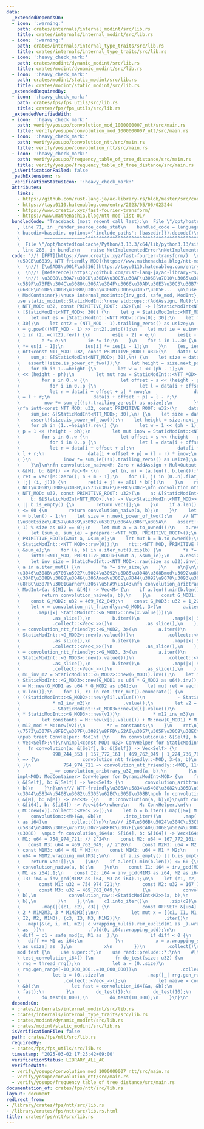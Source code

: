 ```yaml
---
data:
  _extendedDependsOn:
  - icon: ':warning:'
    path: crates/internals/internal_modint/src/lib.rs
    title: crates/internals/internal_modint/src/lib.rs
  - icon: ':warning:'
    path: crates/internals/internal_type_traits/src/lib.rs
    title: crates/internals/internal_type_traits/src/lib.rs
  - icon: ':heavy_check_mark:'
    path: crates/modint/dynamic_modint/src/lib.rs
    title: crates/modint/dynamic_modint/src/lib.rs
  - icon: ':heavy_check_mark:'
    path: crates/modint/static_modint/src/lib.rs
    title: crates/modint/static_modint/src/lib.rs
  _extendedRequiredBy:
  - icon: ':heavy_check_mark:'
    path: crates/fps/fps_utils/src/lib.rs
    title: crates/fps/fps_utils/src/lib.rs
  _extendedVerifiedWith:
  - icon: ':heavy_check_mark:'
    path: verify/yosupo/convolution_mod_1000000007_ntt/src/main.rs
    title: verify/yosupo/convolution_mod_1000000007_ntt/src/main.rs
  - icon: ':heavy_check_mark:'
    path: verify/yosupo/convolution_ntt/src/main.rs
    title: verify/yosupo/convolution_ntt/src/main.rs
  - icon: ':heavy_check_mark:'
    path: verify/yosupo/frequency_table_of_tree_distance/src/main.rs
    title: verify/yosupo/frequency_table_of_tree_distance/src/main.rs
  _isVerificationFailed: false
  _pathExtension: rs
  _verificationStatusIcon: ':heavy_check_mark:'
  attributes:
    links:
    - https://github.com/rust-lang-ja/ac-library-rs/blob/master/src/convolution.rs
    - https://tayu0110.hatenablog.com/entry/2023/05/06/023244
    - https://www.creativ.xyz/fast-fourier-transform/
    - https://www.mathenachia.blog/ntt-mod-list-01/
  bundledCode: "Traceback (most recent call last):\n  File \"/opt/hostedtoolcache/Python/3.13.3/x64/lib/python3.13/site-packages/onlinejudge_verify/documentation/build.py\"\
    , line 71, in _render_source_code_stat\n    bundled_code = language.bundle(stat.path,\
    \ basedir=basedir, options={'include_paths': [basedir]}).decode()\n          \
    \         ~~~~~~~~~~~~~~~^^^^^^^^^^^^^^^^^^^^^^^^^^^^^^^^^^^^^^^^^^^^^^^^^^^^^^^^^^^^^^^^^^\n\
    \  File \"/opt/hostedtoolcache/Python/3.13.3/x64/lib/python3.13/site-packages/onlinejudge_verify/languages/rust.py\"\
    , line 288, in bundle\n    raise NotImplementedError\nNotImplementedError\n"
  code: "//! [FFT](https://www.creativ.xyz/fast-fourier-transform/)  \n//! [\u539F\
    \u59CB\u6839, NTT friendly MOD](https://www.mathenachia.blog/ntt-mod-list-01/)\
    \  \n//! [\u9AD8\u901F\u5316](https://tayu0110.hatenablog.com/entry/2023/05/06/023244)\
    \  \n//! [Reference](https://github.com/rust-lang-ja/ac-library-rs/blob/master/src/convolution.rs)\
    \  \n//! \u30B8\u30A7\u30CD\u30EA\u30C3\u30AF\u306B\u7D10\u3065\u304Fstatic\u306E\
    \u5B9F\u73FE\u304C\u3080\u305A\u304F\u3066\u30AD\u30E3\u30C3\u30B7\u30E5\u306F\
    \u6BCE\u56DE\u3068\u308B\u3053\u3068\u306B\u3057\u305F...  \n\nuse dynamic_modint::{DynamicModInt,\
    \ ModContainer};\nuse internal_modint::{inv_gcd, safe_mod, ModInt};\nuse internal_type_traits::Zero;\n\
    use static_modint::StaticModInt;\nuse std::ops::{AddAssign, Mul};\n\nfn prepare<const\
    \ NTT_MOD: u32, const PRIMITIVE_ROOT: u32>(\n) -> ([StaticModInt<NTT_MOD>; 30],\
    \ [StaticModInt<NTT_MOD>; 30]) {\n    let g = StaticModInt::<NTT_MOD>::raw(PRIMITIVE_ROOT);\n\
    \    let mut es = [StaticModInt::<NTT_MOD>::raw(0); 30];\n    let mut ies = [StaticModInt::<NTT_MOD>::raw(0);\
    \ 30];\n    let cnt2 = (NTT_MOD - 1).trailing_zeros() as usize;\n    let mut e\
    \ = g.pow(((NTT_MOD - 1) >> cnt2).into());\n    let mut ie = e.inv();\n    for\
    \ i in (2..=cnt2).rev() {\n        es[i - 2] = e;\n        ies[i - 2] = ie;\n\
    \        e *= e;\n        ie *= ie;\n    }\n    for i in 1..30 {\n        es[i]\
    \ *= es[i - 1];\n        ies[i] *= ies[i - 1];\n    }\n    (es, ies)\n}\n\nfn\
    \ ntt<const NTT_MOD: u32, const PRIMITIVE_ROOT: u32>(\n    data: &mut [StaticModInt<NTT_MOD>],\n\
    \    sum_e: &[StaticModInt<NTT_MOD>; 30],\n) {\n    let size = data.len();\n \
    \   assert!(size.is_power_of_two());\n    let height = size.next_power_of_two().trailing_zeros();\n\
    \    for ph in 1..=height {\n        let w = 1 << (ph - 1);\n        let p = 1\
    \ << (height - ph);\n        let mut now = StaticModInt::<NTT_MOD>::raw(1);\n\
    \        for s in 0..w {\n            let offset = s << (height - ph + 1);\n \
    \           for i in 0..p {\n                let l = data[i + offset];\n     \
    \           let r = data[i + offset + p] * now;\n                data[i + offset]\
    \ = l + r;\n                data[i + offset + p] = l - r;\n            }\n   \
    \         now *= sum_e[(!s).trailing_zeros() as usize];\n        }\n    }\n}\n\
    \nfn intt<const NTT_MOD: u32, const PRIMITIVE_ROOT: u32>(\n    data: &mut [StaticModInt<NTT_MOD>],\n\
    \    sum_ie: &[StaticModInt<NTT_MOD>; 30],\n) {\n    let size = data.len();\n\
    \    assert!(size.is_power_of_two());\n    let height = size.next_power_of_two().trailing_zeros();\n\
    \    for ph in (1..=height).rev() {\n        let w = 1 << (ph - 1);\n        let\
    \ p = 1 << (height - ph);\n        let mut inow = StaticModInt::<NTT_MOD>::raw(1);\n\
    \        for s in 0..w {\n            let offset = s << (height - ph + 1);\n \
    \           for i in 0..p {\n                let l = data[i + offset];\n     \
    \           let r = data[i + offset + p];\n                data[i + offset] =\
    \ l + r;\n                data[i + offset + p] = (l - r) * inow;\n           \
    \ }\n            inow *= sum_ie[(!s).trailing_zeros() as usize];\n        }\n\
    \    }\n}\n\nfn convolution_naive<M: Zero + AddAssign + Mul<Output = M> + Copy>(a:\
    \ &[M], b: &[M]) -> Vec<M> {\n    let (n, m) = (a.len(), b.len());\n    let mut\
    \ ret = vec![M::zero(); n + m - 1];\n    for (i, j) in (0..n).flat_map(|i| (0..m).map(move\
    \ |j| (i, j))) {\n        ret[i + j] += a[i] * b[j];\n    }\n    ret\n}\n\n///\
    \ NTT\u306B\u3088\u308B\u7573\u307F\u8FBC\u307F\nfn convolution_ntt_friendly<const\
    \ NTT_MOD: u32, const PRIMITIVE_ROOT: u32>(\n    a: &[StaticModInt<NTT_MOD>],\n\
    \    b: &[StaticModInt<NTT_MOD>],\n) -> Vec<StaticModInt<NTT_MOD>> {\n    if a.is_empty()\
    \ || b.is_empty() {\n        return vec![];\n    }\n    if a.len().min(b.len())\
    \ <= 60 {\n        return convolution_naive(a, b);\n    }\n    let n = a.len()\
    \ + b.len() - 1;\n    let size = n.next_power_of_two();\n    // NTT_MOD\u306F\
    1\u306Esize\u4E57\u6839\u3092\u6301\u3064\u306F\u305A\n    assert!((NTT_MOD -\
    \ 1) % size as u32 == 0);\n    let mut a = a.to_owned();\n    a.resize(size, StaticModInt::<NTT_MOD>::raw(0));\n\
    \    let (sum_e, sum_ie) = prepare::<NTT_MOD, PRIMITIVE_ROOT>();\n    ntt::<NTT_MOD,\
    \ PRIMITIVE_ROOT>(&mut a, &sum_e);\n    let mut b = b.to_owned();\n    b.resize(size,\
    \ StaticModInt::<NTT_MOD>::raw(0));\n    ntt::<NTT_MOD, PRIMITIVE_ROOT>(&mut b,\
    \ &sum_e);\n    for (a, b) in a.iter_mut().zip(b) {\n        *a *= b;\n    }\n\
    \    intt::<NTT_MOD, PRIMITIVE_ROOT>(&mut a, &sum_ie);\n    a.resize(n, StaticModInt::<NTT_MOD>::raw(0));\n\
    \    let inv_size = StaticModInt::<NTT_MOD>::raw(size as u32).inv();\n    for\
    \ a in a.iter_mut() {\n        *a *= inv_size;\n    }\n    a\n}\n\n/// \u53D6\u308A\
    \u3046\u308B\u6700\u5927\u5024\u3092\u8D85\u3048\u308Bmod\u3092\u8868\u73FE\u3067\
    \u304D\u308B\u3088\u3046\u306Amod\u306E\u7D44\u3092\u9078\u3093\u3067\u7573\u307F\
    \u8FBC\u307F\u3001Garner\u3067\u5FA9\u5143\nfn convolution_aribtrary_u32_mod<M:\
    \ ModInt>(a: &[M], b: &[M]) -> Vec<M> {\n    if a.len().min(b.len()) <= 60 {\n\
    \        return convolution_naive(a, b);\n    }\n    const G_MOD1: u32 = 167_772_161;\n\
    \    const G_MOD2: u32 = 469_762_049;\n    const G_MOD3: u32 = 1_224_736_769;\n\
    \    let x = convolution_ntt_friendly::<G_MOD1, 3>(\n        a.iter()\n      \
    \      .map(|x| StaticModInt::<G_MOD1>::new(x.value()))\n            .collect::<Vec<_>>()\n\
    \            .as_slice(),\n        b.iter()\n            .map(|x| StaticModInt::<G_MOD1>::new(x.value()))\n\
    \            .collect::<Vec<_>>()\n            .as_slice(),\n    );\n    let y\
    \ = convolution_ntt_friendly::<G_MOD2, 3>(\n        a.iter()\n            .map(|x|\
    \ StaticModInt::<G_MOD2>::new(x.value()))\n            .collect::<Vec<_>>()\n\
    \            .as_slice(),\n        b.iter()\n            .map(|x| StaticModInt::<G_MOD2>::new(x.value()))\n\
    \            .collect::<Vec<_>>()\n            .as_slice(),\n    );\n    let z\
    \ = convolution_ntt_friendly::<G_MOD3, 3>(\n        a.iter()\n            .map(|x|\
    \ StaticModInt::<G_MOD3>::new(x.value()))\n            .collect::<Vec<_>>()\n\
    \            .as_slice(),\n        b.iter()\n            .map(|x| StaticModInt::<G_MOD3>::new(x.value()))\n\
    \            .collect::<Vec<_>>()\n            .as_slice(),\n    );\n\n    let\
    \ m1_inv_m2 = StaticModInt::<G_MOD2>::new(G_MOD1).inv();\n    let m12_inv_m3 =\
    \ StaticModInt::<G_MOD3>::new(G_MOD1 as u64 * G_MOD2 as u64).inv();\n    let m12_mod\
    \ = M::new(G_MOD1 as u64 * G_MOD2 as u64);\n    let mut ret = vec![M::raw(0);\
    \ x.len()];\n    for (i, r) in ret.iter_mut().enumerate() {\n        let v1 =\
    \ ((StaticModInt::<G_MOD2>::new(y[i].value())\n            - StaticModInt::<G_MOD2>::new(x[i].value()))\n\
    \            * m1_inv_m2)\n            .value();\n        let v2 = ((StaticModInt::<G_MOD3>::new(z[i].value())\n\
    \            - StaticModInt::<G_MOD3>::new(x[i].value())\n            - StaticModInt::<G_MOD3>::new(G_MOD1)\
    \ * StaticModInt::<G_MOD3>::new(v1))\n            * m12_inv_m3)\n            .value();\n\
    \        let constants = M::new(x[i].value()) + M::new(G_MOD1) * M::new(v1) +\
    \ m12_mod * M::new(v2);\n        *r = constants;\n    }\n    ret\n}\n\n/// ModInt\u306B\
    \u7573\u307F\u8FBC\u307F\u3082\u8FFD\u52A0\u3057\u305F\u30C8\u30EC\u30A4\u30C8\
    \npub trait ConvHelper: ModInt {\n    fn convolution(a: &[Self], b: &[Self]) ->\
    \ Vec<Self>;\n}\n\nimpl<const MOD: u32> ConvHelper for StaticModInt<MOD> {\n \
    \   fn convolution(a: &[Self], b: &[Self]) -> Vec<Self> {\n        match MOD {\n\
    \            998_244_353 | 167_772_161 | 469_762_049 | 1_224_736_769 | 4_194_304_001\
    \ => {\n                convolution_ntt_friendly::<MOD, 3>(a, b)\n           \
    \ }\n            754_974_721 => convolution_ntt_friendly::<MOD, 11>(a, b),\n \
    \           _ => convolution_aribtrary_u32_mod(a, b),\n        }\n    }\n}\n\n\
    impl<MOD: ModContainer> ConvHelper for DynamicModInt<MOD> {\n    fn convolution(a:\
    \ &[Self], b: &[Self]) -> Vec<Self> {\n        convolution_aribtrary_u32_mod(a,\
    \ b)\n    }\n}\n\n/// NTT-freindly\u306A\u5834\u5408\u3082\u305D\u3046\u3067\u306A\
    \u3044\u5834\u5408\u3082\u5305\u62EC\u3059\u308B\npub fn convolution<M: ConvHelper>(a:\
    \ &[M], b: &[M]) -> Vec<M> {\n    M::convolution(a, b)\n}\n\nfn convolution_raw<M>(a:\
    \ &[i64], b: &[i64]) -> Vec<i64>\nwhere\n    M: ConvHelper,\n{\n    let a = a.iter().map(|&x|\
    \ M::new(x)).collect::<Vec<_>>();\n    let b = b.iter().map(|&x| M::new(x)).collect::<Vec<_>>();\n\
    \    convolution::<M>(&a, &b)\n        .into_iter()\n        .map(|x| x.value()\
    \ as i64)\n        .collect()\n}\n\n/// i64\u306B\u5024\u304C\u53CE\u307E\u308B\
    \u5834\u5408\u306E\u7573\u307F\u8FBC\u307F(\u8CA0\u306E\u5024\u3082\u6271\u3048\
    \u308B)  \npub fn convolution_i64(a: &[i64], b: &[i64]) -> Vec<i64> {\n    const\
    \ M1: u64 = 754_974_721; // 2^24\n    const M2: u64 = 167_772_161; // 2^25\n \
    \   const M3: u64 = 469_762_049; // 2^26\n    const M2M3: u64 = M2 * M3;\n   \
    \ const M1M3: u64 = M1 * M3;\n    const M1M2: u64 = M1 * M2;\n    const M1M2M3:\
    \ u64 = M1M2.wrapping_mul(M3);\n\n    if a.is_empty() || b.is_empty() {\n    \
    \    return vec![];\n    }\n\n    if a.len().min(b.len()) <= 60 {\n        return\
    \ convolution_naive(a, b);\n    }\n\n    const I1: i64 = inv_gcd(M2M3 as i64,\
    \ M1 as i64).1;\n    const I2: i64 = inv_gcd(M1M3 as i64, M2 as i64).1;\n    const\
    \ I3: i64 = inv_gcd(M1M2 as i64, M3 as i64).1;\n\n    let (c1, c2, c3) = {\n \
    \       const M1: u32 = 754_974_721;\n        const M2: u32 = 167_772_161;\n \
    \       const M3: u32 = 469_762_049;\n        (\n            convolution_raw::<StaticModInt<M1>>(a,\
    \ b),\n            convolution_raw::<StaticModInt<M2>>(a, b),\n            convolution_raw::<StaticModInt<M3>>(a,\
    \ b),\n        )\n    };\n\n    c1.into_iter()\n        .zip(c2)\n        .zip(c3)\n\
    \        .map(|((c1, c2), c3)| {\n            const OFFSET: &[u64] = &[0, 0, M1M2M3,\
    \ 2 * M1M2M3, 3 * M1M2M3];\n\n            let mut x = [(c1, I1, M1, M2M3), (c2,\
    \ I2, M2, M1M3), (c3, I3, M3, M1M2)]\n                .iter()\n              \
    \  .map(|&(c, i, m1, m2)| c.wrapping_mul(i).rem_euclid(m1 as _).wrapping_mul(m2\
    \ as _))\n                .fold(0, i64::wrapping_add);\n\n            let mut\
    \ diff = c1 - safe_mod(x, M1 as _);\n            if diff < 0 {\n             \
    \   diff += M1 as i64;\n            }\n            x = x.wrapping_sub(OFFSET[diff.rem_euclid(5)\
    \ as usize] as _);\n            x\n        })\n        .collect()\n}\n\n#[cfg(test)]\n\
    mod test {\n    use super::*;\n    use rand::prelude::*;\n\n    #[test]\n    fn\
    \ test_convolution_i64() {\n        fn do_test(size: u32) {\n            let mut\
    \ rng = thread_rng();\n            let a = (0..size)\n                .map(|_|\
    \ rng.gen_range(-10_000_000..=10_000_000))\n                .collect::<Vec<_>>();\n\
    \            let b = (0..size)\n                .map(|_| rng.gen_range(-10_000_000..=10_000_000))\n\
    \                .collect::<Vec<_>>();\n            let naive = convolution_naive(&a,\
    \ &b);\n            let fast = convolution_i64(&a, &b);\n            assert_eq!(naive,\
    \ fast);\n        }\n        do_test(1);\n        do_test(10);\n        do_test(100);\n\
    \        do_test(1_000);\n        do_test(10_000);\n    }\n}\n"
  dependsOn:
  - crates/internals/internal_modint/src/lib.rs
  - crates/internals/internal_type_traits/src/lib.rs
  - crates/modint/dynamic_modint/src/lib.rs
  - crates/modint/static_modint/src/lib.rs
  isVerificationFile: false
  path: crates/fps/ntt/src/lib.rs
  requiredBy:
  - crates/fps/fps_utils/src/lib.rs
  timestamp: '2025-03-02 17:25:42+09:00'
  verificationStatus: LIBRARY_ALL_AC
  verifiedWith:
  - verify/yosupo/convolution_mod_1000000007_ntt/src/main.rs
  - verify/yosupo/convolution_ntt/src/main.rs
  - verify/yosupo/frequency_table_of_tree_distance/src/main.rs
documentation_of: crates/fps/ntt/src/lib.rs
layout: document
redirect_from:
- /library/crates/fps/ntt/src/lib.rs
- /library/crates/fps/ntt/src/lib.rs.html
title: crates/fps/ntt/src/lib.rs
---
```

